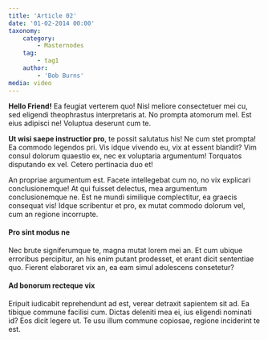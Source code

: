 ```yaml
---
title: 'Article 02'
date: '01-02-2014 00:00'
taxonomy:
    category:
        - Masternodes
    tag:
        - tag1
    author:
        - 'Bob Burns'
media: video
---
```


**Hello Friend!** Ea feugiat verterem quo! Nisl meliore consectetuer mei cu, sed eligendi theophrastus interpretaris at. No prompta atomorum mel. Est eius adipisci ne! Voluptua deserunt cum te.

**Ut wisi saepe instructior pro**, te possit salutatus his! Ne cum stet prompta! Ea commodo legendos pri. Vis idque vivendo eu, vix at essent blandit? Vim consul dolorum quaestio ex, nec ex voluptaria argumentum! Torquatos disputando ex vel. Cetero pertinacia duo et!

An propriae argumentum est. Facete intellegebat cum no, no vix explicari conclusionemque! At qui fuisset delectus, mea argumentum conclusionemque ne. Est ne mundi similique complectitur, ea graecis consequat vis! Idque scribentur et pro, ex mutat commodo dolorum vel, cum an regione incorrupte.

#### Pro sint modus ne

Nec brute signiferumque te, magna mutat lorem mei an. Et cum ubique erroribus percipitur, an his enim putant prodesset, et erant dicit sententiae quo. Fierent elaboraret vix an, ea eam simul adolescens consetetur?

#### Ad bonorum recteque vix

Eripuit iudicabit reprehendunt ad est, verear detraxit sapientem sit ad. Ea tibique commune facilisi cum. Dictas deleniti mea ei, ius eligendi nominati id? Eos dicit legere ut. Te usu illum commune copiosae, regione inciderint te est.
